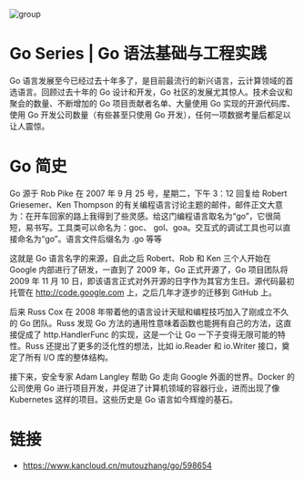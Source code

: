 ![group](https://user-images.githubusercontent.com/5803001/38078769-e6b9ecea-336f-11e8-89c8-b40880b3428c.jpg)

# Go Series | Go 语法基础与工程实践

Go 语言发展至今已经过去十年多了，是目前最流行的新兴语言，云计算领域的首选语言。回顾过去十年的 Go 设计和开发，Go 社区的发展尤其惊人。技术会议和聚会的数量、不断增加的 Go 项目贡献者名单、大量使用 Go 实现的开源代码库、使用 Go 开发公司数量（有些甚至只使用 Go 开发），任何一项数据考量后都足以让人震惊。

# Go 简史

Go 源于 Rob Pike 在 2007 年 9 月 25 号，星期二，下午 3：12 回复给 Robert Griesemer、Ken Thompson 的有关编程语言讨论主题的邮件，邮件正文大意为：在开车回家的路上我得到了些灵感。给这门编程语言取名为“go”，它很简短，易书写。工具类可以命名为：goc、 gol、goa。交互式的调试工具也可以直接命名为“go”。语言文件后缀名为 .go 等等

这就是 Go 语言名字的来源，自此之后 Robert、Rob 和 Ken 三个人开始在 Google 内部进行了研发，一直到了 2009 年，Go 正式开源了，Go 项目团队将 2009 年 11 月 10 日，即该语言正式对外开源的日字作为其官方生日。源代码最初托管在 http://code.google.com 上，之后几年才逐步的迁移到 GitHub 上。

后来 Russ Cox 在 2008 年带着他的语言设计天赋和编程技巧加入了刚成立不久的 Go 团队。Russ 发现 Go 方法的通用性意味着函数也能拥有自己的方法，这直接促成了 http.HandlerFunc 的实现，这是一个让 Go 一下子变得无限可能的特性。Russ 还提出了更多的泛化性的想法，比如 io.Reader 和 io.Writer 接口，奠定了所有 I/O 库的整体结构。

接下来，安全专家 Adam Langley 帮助 Go 走向 Google 外面的世界。Docker 的公司使用 Go 进行项目开发，并促进了计算机领域的容器行业，进而出现了像 Kubernetes 这样的项目。这些历史是 Go 语言如今辉煌的基石。

# 链接

- https://www.kancloud.cn/mutouzhang/go/598654
